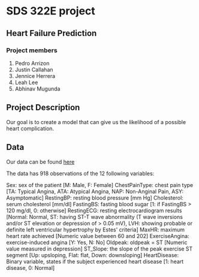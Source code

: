 
# SDS 322E project
## Heart Failure Prediction
### Project members

1. Pedro Arrizon
2. Justin Callahan
3. Jennice Herrera 
4. Leah Lee
5. Abhinav Mugunda


## Project Description
  Our goal is to create a model that can give us the likelihood of a possible heart complication. 

## Data
  Our data can be found [here](https://www.kaggle.com/fedesoriano/heart-failure-prediction)
  
  The data has 918 observations of the 12 following variables:
  
Sex: sex of the patient [M: Male, F: Female]
ChestPainType: chest pain type [TA: Typical Angina, ATA: Atypical Angina, NAP: Non-Anginal Pain, ASY: Asymptomatic]
RestingBP: resting blood pressure [mm Hg]
Cholesterol: serum cholesterol [mm/dl]
FastingBS: fasting blood sugar [1: if FastingBS > 120 mg/dl, 0: otherwise]
RestingECG: resting electrocardiogram results [Normal: Normal, ST: having ST-T wave abnormality (T wave inversions and/or ST elevation or depression of > 0.05 mV), LVH: showing probable or definite left ventricular hypertrophy by Estes' criteria]
MaxHR: maximum heart rate achieved [Numeric value between 60 and 202]
ExerciseAngina: exercise-induced angina [Y: Yes, N: No]
Oldpeak: oldpeak = ST [Numeric value measured in depression]
ST_Slope: the slope of the peak exercise ST segment [Up: upsloping, Flat: flat, Down: downsloping]
HeartDisease: Binary variable, states if the subject experienced heart disease [1: heart disease, 0: Normal]
  
  








